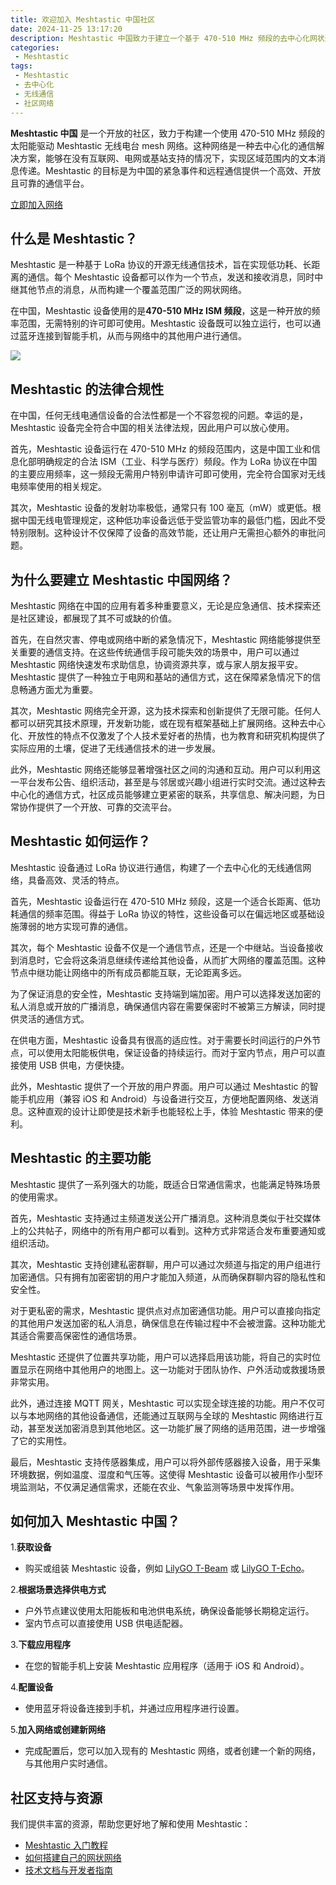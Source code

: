 ```yaml
---
title: 欢迎加入 Meshtastic 中国社区
date: 2024-11-25 13:17:20
description: Meshtastic 中国致力于建立一个基于 470-510 MHz 频段的去中心化网状通信网络，无需互联网、电网或基站即可实现公开或私密通信。本文详细介绍了 Meshtastic 的工作原理、功能特点、法律合规性和如何加入。
categories:
 - Meshtastic
tags:
 - Meshtastic
 - 去中心化
 - 无线通信
 - 社区网络
---
```


**Meshtastic 中国** 是一个开放的社区，致力于构建一个使用 470-510 MHz 频段的太阳能驱动 Meshtastic 无线电台 mesh 网络。这种网络是一种去中心化的通信解决方案，能够在没有互联网、电网或基站支持的情况下，实现区域范围内的文本消息传递。Meshtastic 的目标是为中国的紧急事件和远程通信提供一个高效、开放且可靠的通信平台。

[立即加入网络](#)

## 什么是 Meshtastic？

Meshtastic 是一种基于 LoRa 协议的开源无线通信技术，旨在实现低功耗、长距离的通信。每个 Meshtastic 设备都可以作为一个节点，发送和接收消息，同时中继其他节点的消息，从而构建一个覆盖范围广泛的网状网络。

在中国，Meshtastic 设备使用的是**470-510 MHz ISM 频段**，这是一种开放的频率范围，无需特别的许可即可使用。Meshtastic 设备既可以独立运行，也可以通过蓝牙连接到智能手机，从而与网络中的其他用户进行通信。

![](https://meshtastic.org/assets/images/lora-topology-2-c80684f1eafdf2a71fbaf26e494fb26d.webp)

## Meshtastic 的法律合规性

在中国，任何无线电通信设备的合法性都是一个不容忽视的问题。幸运的是，Meshtastic 设备完全符合中国的相关法律法规，因此用户可以放心使用。

首先，Meshtastic 设备运行在 470-510 MHz 的频段范围内，这是中国工业和信息化部明确规定的合法 ISM（工业、科学与医疗）频段。作为 LoRa 协议在中国的主要应用频率，这一频段无需用户特别申请许可即可使用，完全符合国家对无线电频率使用的相关规定。

其次，Meshtastic 设备的发射功率极低，通常只有 100 毫瓦（mW）或更低。根据中国无线电管理规定，这种低功率设备远低于受监管功率的最低门槛，因此不受特别限制。这种设计不仅保障了设备的高效节能，还让用户无需担心额外的审批问题。

## 为什么要建立 Meshtastic 中国网络？

Meshtastic 网络在中国的应用有着多种重要意义，无论是应急通信、技术探索还是社区建设，都展现了其不可或缺的价值。

首先，在自然灾害、停电或网络中断的紧急情况下，Meshtastic 网络能够提供至关重要的通信支持。在这些传统通信手段可能失效的场景中，用户可以通过 Meshtastic 网络快速发布求助信息，协调资源共享，或与家人朋友报平安。Meshtastic 提供了一种独立于电网和基站的通信方式，这在保障紧急情况下的信息畅通方面尤为重要。

其次，Meshtastic 网络完全开源，这为技术探索和创新提供了无限可能。任何人都可以研究其技术原理，开发新功能，或在现有框架基础上扩展网络。这种去中心化、开放性的特点不仅激发了个人技术爱好者的热情，也为教育和研究机构提供了实际应用的土壤，促进了无线通信技术的进一步发展。

此外，Meshtastic 网络还能够显著增强社区之间的沟通和互动。用户可以利用这一平台发布公告、组织活动，甚至是与邻居或兴趣小组进行实时交流。通过这种去中心化的通信方式，社区成员能够建立更紧密的联系，共享信息、解决问题，为日常协作提供了一个开放、可靠的交流平台。

## Meshtastic 如何运作？

Meshtastic 设备通过 LoRa 协议进行通信，构建了一个去中心化的无线通信网络，具备高效、灵活的特点。

首先，Meshtastic 设备运行在 470-510 MHz 频段，这是一个适合长距离、低功耗通信的频率范围。得益于 LoRa 协议的特性，这些设备可以在偏远地区或基础设施薄弱的地方实现可靠的通信。

其次，每个 Meshtastic 设备不仅是一个通信节点，还是一个中继站。当设备接收到消息时，它会将这条消息继续传递给其他设备，从而扩大网络的覆盖范围。这种节点中继功能让网络中的所有成员都能互联，无论距离多远。

为了保证消息的安全性，Meshtastic 支持端到端加密。用户可以选择发送加密的私人消息或开放的广播消息，确保通信内容在需要保密时不被第三方解读，同时提供灵活的通信方式。

在供电方面，Meshtastic 设备具有很高的适应性。对于需要长时间运行的户外节点，可以使用太阳能板供电，保证设备的持续运行。而对于室内节点，用户可以直接使用 USB 供电，方便快捷。

此外，Meshtastic 提供了一个开放的用户界面。用户可以通过 Meshtastic 的智能手机应用（兼容 iOS 和 Android）与设备进行交互，方便地配置网络、发送消息。这种直观的设计让即使是技术新手也能轻松上手，体验 Meshtastic 带来的便利。

## Meshtastic 的主要功能

Meshtastic 提供了一系列强大的功能，既适合日常通信需求，也能满足特殊场景的使用需求。

首先，Meshtastic 支持通过主频道发送公开广播消息。这种消息类似于社交媒体上的公共帖子，网络中的所有用户都可以看到。这种方式非常适合发布重要通知或组织活动。

其次，Meshtastic 支持创建私密群聊，用户可以通过次频道与指定的用户组进行加密通信。只有拥有加密密钥的用户才能加入频道，从而确保群聊内容的隐私性和安全性。

对于更私密的需求，Meshtastic 提供点对点加密通信功能。用户可以直接向指定的其他用户发送加密的私人消息，确保信息在传输过程中不会被泄露。这种功能尤其适合需要高保密性的通信场景。

Meshtastic 还提供了位置共享功能，用户可以选择启用该功能，将自己的实时位置显示在网络中其他用户的地图上。这一功能对于团队协作、户外活动或救援场景非常实用。

此外，通过连接 MQTT 网关，Meshtastic 可以实现全球连接的功能。用户不仅可以与本地网络的其他设备通信，还能通过互联网与全球的 Meshtastic 网络进行互动，甚至发送加密消息到其他地区。这一功能扩展了网络的适用范围，进一步增强了它的实用性。

最后，Meshtastic 支持传感器集成，用户可以将外部传感器接入设备，用于采集环境数据，例如温度、湿度和气压等。这使得 Meshtastic 设备可以被用作小型环境监测站，不仅满足通信需求，还能在农业、气象监测等场景中发挥作用。

## 如何加入 Meshtastic 中国？

1.**获取设备** 
   - 购买或组装 Meshtastic 设备，例如 [LilyGO T-Beam](https://example.com/t-beam) 或 [LilyGO T-Echo](https://example.com/t-echo)。

2.**根据场景选择供电方式** 
   - 户外节点建议使用太阳能板和电池供电系统，确保设备能够长期稳定运行。  
   - 室内节点可以直接使用 USB 供电适配器。

3.**下载应用程序** 
   - 在您的智能手机上安装 Meshtastic 应用程序（适用于 iOS 和 Android）。

4.**配置设备** 
   - 使用蓝牙将设备连接到手机，并通过应用程序进行设置。

5.**加入网络或创建新网络** 
   - 完成配置后，您可以加入现有的 Meshtastic 网络，或者创建一个新的网络，与其他用户实时通信。

## 社区支持与资源

我们提供丰富的资源，帮助您更好地了解和使用 Meshtastic：

- [Meshtastic 入门教程](#)
- [如何搭建自己的网状网络](#)
- [技术文档与开发者指南](#)